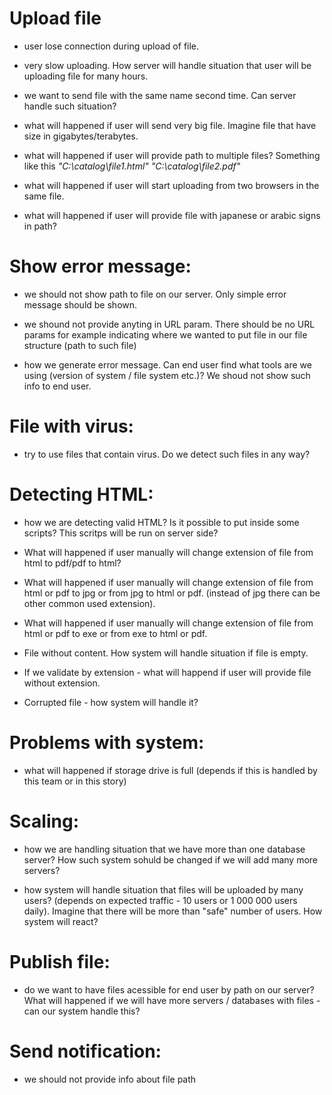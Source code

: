 
#  Upload file

+ user lose connection during upload of file.

+ very slow uploading. How server will handle situation that user will be uploading file for many hours.

+ we want to send file with the same name second time. Can server handle such situation?

+ what will happened if user will send very big file. Imagine file that have size in gigabytes/terabytes.

+ what will happened if user will provide path to multiple files? Something like this _"C:\catalog\file1.html" "C:\catalog\file2.pdf"_

+ what will happened if user will start uploading from two browsers in the same file.

+ what will happened if user will provide file with japanese or arabic signs in path?



# Show error message:

+ we should not show path to file on our server. Only simple error message should be shown.

+ we shound not provide anyting in URL param. There should be no URL params for example indicating where we wanted to put file in our file structure (path to such file)

+ how we generate error message. Can end user find what tools are we using (version of system / file system etc.)? We shoud not show such info to end user.



# File with virus:

+ try to use files that contain virus. Do we detect such files in any way? 

# Detecting HTML:

+ how we are detecting valid HTML? Is it possible to put inside some scripts? This scritps will be run on server side?  

+ What will happened if user manually will change extension of file from html to pdf/pdf to html?

+ What will happened if user manually will change extension of file from html or pdf to jpg or from jpg to html or pdf. (instead of jpg there can be other common used extension).

+ What will happened if user manually will change extension of file from html or pdf to exe or from exe to html or pdf.

+ File without content. How system will handle situation if file is empty.

+ If we validate by extension - what will happend if user will provide file without extension.

+ Corrupted file - how system will handle it?

# Problems with system:

+ what will happened if storage drive is full (depends if this is handled by this team or in this story)

# Scaling:

+ how we are handling situation that we have more than one database server? How such system sohuld be changed if we will add many more servers?

+ how system will handle situation that files will be uploaded by many users? (depends on expected traffic - 10 users or 1 000 000 users daily). Imagine that there will be more than "safe" number of users. How system will react?

# Publish file:

+ do we want to have files acessible for end user by path on our server? What will happened if we will have more servers / databases with files - can our system handle this?

# Send notification:

+ we should not provide info about file path

